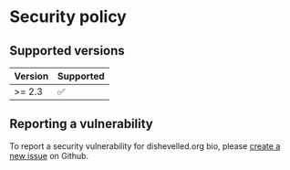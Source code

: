 # Security policy

## Supported versions

| Version | Supported          |
| ------- | ------------------ |
| >= 2.3  | :white_check_mark: |

## Reporting a vulnerability

To report a security vulnerability for dishevelled.org bio, please
[create a new issue](https://github.com/heuermh/dishevelled-bio/issues/new) on Github.
